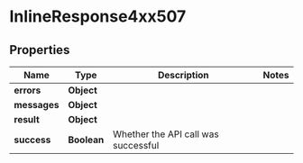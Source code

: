 # InlineResponse4xx507

## Properties
Name | Type | Description | Notes
------------ | ------------- | ------------- | -------------
**errors** | **Object** |  | 
**messages** | **Object** |  | 
**result** | **Object** |  | 
**success** | **Boolean** | Whether the API call was successful | 
